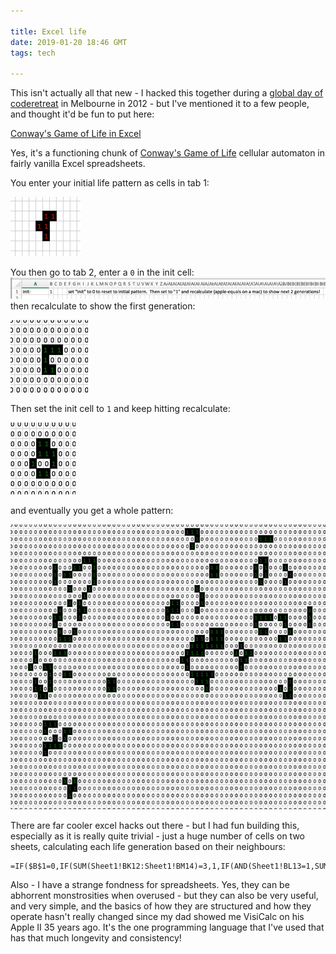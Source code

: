 ```yaml
---

title: Excel life
date: 2019-01-20 18:46 GMT
tags: tech

---
```

This isn't actually all that new - I hacked this together during a
[global day of coderetreat](https://www.coderetreat.org/) in Melbourne in 2012 - but I've mentioned it
to a few people, and thought it'd be fun to put here:

[Conway's Game of Life in Excel](2019-01-20-excel-life-files/life_in_excel.xlsx)

Yes, it's a functioning chunk of [Conway's Game of Life](https://en.wikipedia.org/wiki/Conway%27s_Game_of_Life) cellular automaton in
fairly vanilla Excel spreadsheets.

You enter your initial life pattern as cells in tab 1:

![r pentomino pattern 0](2019-01-20-excel-life-files/r_pentomino_0.png)

You then go to tab 2, enter a `0` in the init cell: ![instructions](2019-01-20-excel-life-files/instructions.png) then
recalculate to show the first generation:

![the first generation](2019-01-20-excel-life-files/r_pentomino_1.png)

Then set the init cell to `1` and keep hitting recalculate:

![the second generation](2019-01-20-excel-life-files/r_pentomino_2.png)

and eventually you get a whole pattern:

![a later generation](2019-01-20-excel-life-files/r_pentomino_n.png)

There are far cooler excel hacks out there - but I had fun building this,
especially as it is really quite trivial - just a huge number of cells on two sheets, calculating each life generation based on their neighbours:

```
=IF($B$1=0,IF(SUM(Sheet1!BK12:Sheet1!BM14)=3,1,IF(AND(Sheet1!BL13=1,SUM(Sheet1!BK12:Sheet1!BM14)=4),1,0)),IF(SUM(Sheet3!BK12:Sheet3!BM14)=3,1,IF(AND(Sheet3!BL13=1,SUM(Sheet3!BK12:Sheet3!BM14)=4),1,0)))
```

Also - I have a strange fondness for spreadsheets.  Yes, they can be abhorrent
monstrosities when overused - but they can also be very useful, and very simple,
and the basics of how they are structured and how they operate hasn't really changed
since my dad showed me VisiCalc on his Apple II 35 years ago.  It's the
one programming language that I've used that has that much longevity and consistency!

